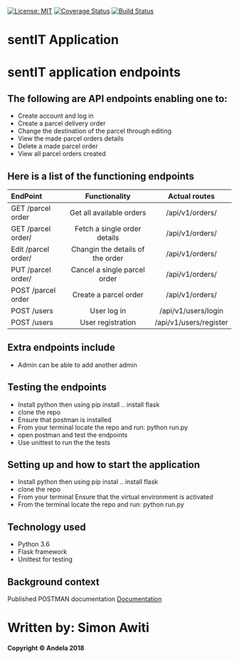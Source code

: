 [![License: MIT](https://img.shields.io/badge/License-MIT-yellow.svg)](https://opensource.org/licenses/MIT)
[![Coverage Status](https://coveralls.io/repos/github/SimonAwiti/sentIT-endpoints/badge.svg)](https://coveralls.io/github/SimonAwiti/sentIT-endpoints)
[![Build Status](https://travis-ci.org/SimonAwiti/sentIT-endpoints.svg?branch=ch-host-app-161705581)](https://travis-ci.org/SimonAwiti/sentIT-endpoints)
# sentIT Application
# sentIT application endpoints

## The following are API endpoints enabling one to: 
* Create account and log in
* Create a parcel delivery order
* Change the destination of the parcel through editing 
* View the made parcel orders details 
* Delete a made parcel order 
* View all parcel orders created
## Here is a list of the functioning endpoints

| EndPoint                      | Functionality                    |  Actual routes                |
| :---                          |     :---:                        |    :---:                      |
| GET /parcel order             | Get all available orders         |  /api/v1/orders/              |
| GET /parcel order/<orderId>   | Fetch a single order details     |  /api/v1/orders/<orderid>     |
| Edit /parcel order/<orderId>  | Changin the details of the order |  /api/v1/orders/<orderid>     |
| PUT /parcel order/<orderId>   | Cancel a single parcel order     |  /api/v1/orders/<orderid>     |
| POST /parcel order            | Create a parcel order            |  /api/v1/orders/              |
| POST /users                   | User log in                      |  /api/v1/users/login          |
| POST /users                   | User registration                |  /api/v1/users/register       |

  
## Extra endpoints include 
* Admin can be able to add another admin

## Testing the endpoints

* Install python then using pip install .. install flask
* clone the repo
* Ensure that postman is installed
* From your terminal locate the repo and run: python run.py
* open postman and test the endpoints
* Use unittest to run the the tests

## Setting up and how to start the application

* Install python then using pip instal .. install flask
* clone the repo
* From your terminal Ensure that the virtual environment is activated
* From the terminal locate the repo and run: python run.py

## Technology used

* Python 3.6
* Flask framework
* Unittest for testing

## Background context 

Published POSTMAN documentation
[Documentation](https://documenter.getpostman.com/view/5353857/RWgtTwtr#intro)

# Written by: Simon Awiti
#### Copyright © Andela 2018 

